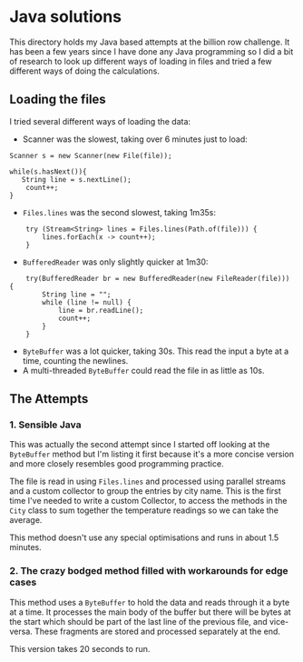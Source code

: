 # Java solutions

This directory holds my Java based attempts at the billion row challenge. It has been a few years since I have
done any Java programming so I did a bit of research to look up different ways of loading in files and tried
a few different ways of doing the calculations.

## Loading the files

I tried several different ways of loading the data:

- Scanner was the slowest, taking over 6 minutes just to load:
```
Scanner s = new Scanner(new File(file));

while(s.hasNext()){
   String line = s.nextLine();
    count++;
}
```
- `Files.lines` was the second slowest, taking 1m35s:
``` 
    try (Stream<String> lines = Files.lines(Path.of(file))) {
        lines.forEach(x -> count++);
    }
```
- `BufferedReader` was only slightly quicker at 1m30:
```
    try(BufferedReader br = new BufferedReader(new FileReader(file))) {
        String line = "";
        while (line != null) {
            line = br.readLine();
            count++;
        }
    }
```
- `ByteBuffer` was a lot quicker, taking 30s. This read the input a byte at a time, counting the newlines.
- A multi-threaded `ByteBuffer` could read the file in as little as 10s.

## The Attempts
### 1. Sensible Java
This was actually the second attempt since I started off looking at the
`ByteBuffer` method but I'm listing it first because it's a more concise
version and more closely resembles good programming practice.

The file is read in using `Files.lines` and processed using parallel streams and a
custom collector to group the entries by city name. This is the first time I've needed
to write a custom Collector, to access the methods in the `City` class to sum together
the temperature readings so we can take the average.

This method doesn't use any special optimisations and runs in about 1.5 minutes.

### 2. The crazy bodged method filled with workarounds for edge cases

This method uses a `ByteBuffer` to hold the data and reads through it a byte at a time.
It processes the main body of the buffer but there will be bytes at the start which
should be part of the last line of the previous file, and vice-versa. These fragments are
stored and processed separately at the end.

This version takes 20 seconds to run.


